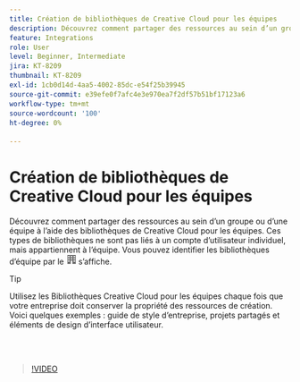 ```yaml
---
title: Création de bibliothèques de Creative Cloud pour les équipes
description: Découvrez comment partager des ressources au sein d’un groupe ou d’une équipe à l’aide des bibliothèques de Creative Cloud pour les équipes
feature: Integrations
role: User
level: Beginner, Intermediate
jira: KT-8209
thumbnail: KT-8209
exl-id: 1cb0d14d-4aa5-4002-85dc-e54f25b39945
source-git-commit: e39efe0f7afc4e3e970ea7f2df57b51bf17123a6
workflow-type: tm+mt
source-wordcount: '100'
ht-degree: 0%

---
```


# Création de bibliothèques de Creative Cloud pour les équipes

Découvrez comment partager des ressources au sein d’un groupe ou d’une équipe à l’aide des bibliothèques de Creative Cloud pour les équipes. Ces types de bibliothèques ne sont pas liés à un compte d’utilisateur individuel, mais appartiennent à l’équipe. Vous pouvez identifier les bibliothèques d’équipe par le ![image de construction](assets/Smock_Building_18_N.png) s’affiche.

>[!TIP]
>
>Utilisez les Bibliothèques Creative Cloud pour les équipes chaque fois que votre entreprise doit conserver la propriété des ressources de création. Voici quelques exemples : guide de style d’entreprise, projets partagés et éléments de design d’interface utilisateur.

<br> 

>[!VIDEO](https://video.tv.adobe.com/v/335325?hidetitle=true)
